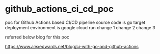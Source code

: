 # github_actions_ci_cd_poc
poc for Github Actions based CI/CD pipeline
source code is go
target deployment environment is google cloud run
change 1 
change 2
change 3

referred below blog for this poc

https://www.alexedwards.net/blog/ci-with-go-and-github-actions
